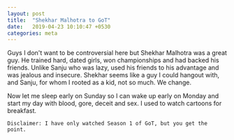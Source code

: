 ```yaml
---
layout: post
title:  "Shekhar Malhotra to GoT"
date:   2019-04-23 10:10:47 +0530
categories: meta
---
```

Guys I don't want to be controversial here but Shekhar Malhotra was a great guy. He trained hard, dated girls, won championships and had backed his friends. Unlike Sanju who was lazy, used his friends to his advantage and was jealous and insecure.
Shekhar seems like a guy I could hangout with, and Sanju, for whom I rooted as a kid, not so much. We change.

Now let me sleep early on Sunday so I can wake up early on Monday and start my day with blood, gore, deceit and sex. I used to watch cartoons for breakfast.

`Disclaimer: I have only watched Season 1 of GoT, but you get the point.`